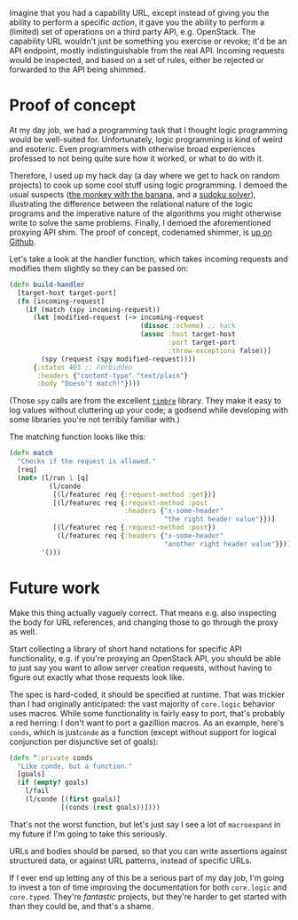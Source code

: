 <!--
.. title: Securing APIs with shims
.. slug: securing-apis-with-shims
.. date: 2015-02-20 22:24:03 UTC-08:00
.. tags: security, crypto
.. link:
.. description:
.. type: text
-->

Imagine that you had a capability URL, except instead of giving you
the ability to perform a specific *action*, it gave you the ability to
perform a (limited) set of operations on a third party API,
e.g. OpenStack. The capability URL wouldn't just be something you
exercise or revoke; it'd be an API endpoint, mostly indistinguishable
from the real API. Incoming requests would be inspected, and based on
a set of rules, either be rejected or forwarded to the API being
shimmed.

# Proof of concept

At my day job, we had a programming task that I thought logic
programming would be well-suited for. Unfortunately, logic programming
is kind of weird and esoteric. Even programmers with otherwise broad
experiences professed to not being quite sure how it worked, or what
to do with it.

Therefore, I used up my hack day (a day where we get to hack on random
projects) to cook up some cool stuff using logic programming. I demoed
the usual suspects ([the monkey with the banana][monkey], and a
[sudoku solver][sudoku]), illustrating the difference between the
relational nature of the logic programs and the imperative nature of
the algorithms you might otherwise write to solve the same problems.
Finally, I demoed the aforementioned proxying API shim. The proof of
concept, codenamed shimmer, is [up on Github][shimmer].

[monkey]: https://github.com/lvh/shimmer/blob/master/src/shimmer/monkey.clj
[sudoku]: https://github.com/lvh/shimmer/blob/master/src/shimmer/sudoku.clj
[shimmer]: https://github.com/lvh/shimmer/

Let's take a look at the handler function, which takes incoming
requests and modifies them slightly so they can be passed on:

```clojure
(defn build-handler
  [target-host target-port]
  (fn [incoming-request]
    (if (match (spy incoming-request))
      (let [modified-request (-> incoming-request
                                 (dissoc :scheme) ;; hack
                                 (assoc :host target-host
                                        :port target-port
                                        :throw-exceptions false))]
        (spy (request (spy modified-request))))
      {:status 403 ;; Forbidden
       :headers {"content-type" "text/plain"}
       :body "Doesn't match!"})))
```

(Those `spy` calls are from the excellent [`timbre`][timbre]
library. They make it easy to log values without cluttering up your
code; a godsend while developing with some libraries you're not
terribly familiar with.)

[timbre]: https://github.com/ptaoussanis/timbre

The matching function looks like this:

```clojure
(defn match
  "Checks if the request is allowed."
  [req]
  (not= (l/run 1 [q]
          (l/conde
           [(l/featurec req {:request-method :get})]
           [(l/featurec req {:request-method :post
                             :headers {"x-some-header"
                                       "the right header value"}})]
           [(l/featurec req {:request-method :post})
            (l/featurec req {:headers {"x-some-header"
                                       "another right header value"}})]))
        '()))
```

# Future work

Make this thing actually vaguely correct. That means e.g. also
inspecting the body for URL references, and changing those to go
through the proxy as well.

Start collecting a library of short hand notations for specific API
functionality, e.g. if you're proxying an OpenStack API, you should be
able to just say you want to allow server creation requests, without
having to figure out exactly what those requests look like.

The spec is hard-coded, it should be specified at runtime. That was
trickier than I had originally anticipated: the vast majority of
`core.logic` behavior uses macros. While some functionality is fairly
easy to port, that's probably a red herring: I don't want to port a
gazillion macros. As an example, here's `conds`, which is just`conde`
as a function (except without support for logical conjunction per
disjunctive set of goals):

```clojure
(defn ^:private conds
  "Like conde, but a function."
  [goals]
  (if (empty? goals)
    l/fail
    (l/conde [(first goals)]
             [(conds (rest goals))])))
```

That's not the worst function, but let's just say I see a lot of
`macroexpand` in my future if I'm going to take this seriously.

URLs and bodies should be parsed, so that you can write assertions
against structured data, or against URL patterns, instead of specific
URLs.

If I ever end up letting any of this be a serious part of my day job,
I'm going to invest a ton of time improving the documentation for both
`core.logic` and `core.typed`. They're *fantastic* projects, but
they're harder to get started with than they could be, and that's a
shame.
